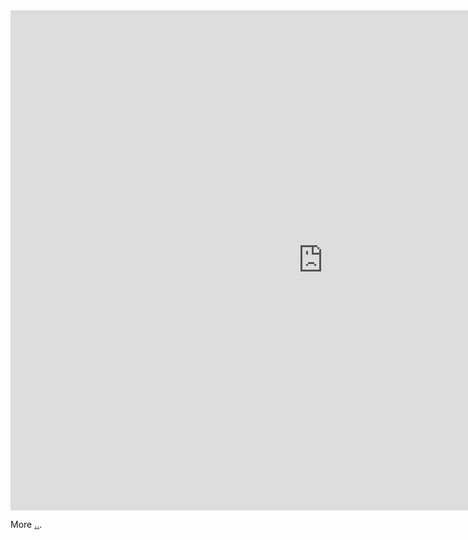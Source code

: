 

<iframe width="1000" height="800" src="https://www.youtube.com/embed/Y2M2Dgmm958" title="YouTube video player" frameborder="0" allow="accelerometer; autoplay; clipboard-write; encrypted-media; gyroscope; picture-in-picture" allowfullscreen></iframe>

More [.](https://www.youtube.com/watch?v=CM7jpTJWPkg)[.](https://github.com/abikesa/will/blob/main/README.md).
